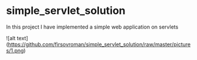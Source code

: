# simple_servlet_solution
In this project I have implemented a simple web application on servlets


![alt text] (https://github.com/firsovroman/simple_servlet_solution/raw/master/pictures/1.png)
